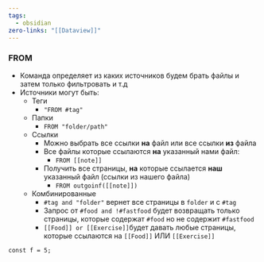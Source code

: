 ```yaml
---
tags:
  - obsidian
zero-links: "[[Dataview]]"
---
```

### FROM
- Команда определяет из каких источников будем брать файлы и затем только фильтровать и т.д
- Источники могут быть:
	- Теги
		- `"FROM #tag"`
	- Папки
		- `FROM "folder/path"`
	- Ссылки
		- Можно выбрать все ссылки **на** файл  или все ссылки **из** файла
		- Все файлы которые ссылаются **на** указанный нами файл:
			- `FROM [[note]]`
		- Получить все страницы, **на** которые ссылается **наш** указанный файл (ссылки из нашего файла)
			- `FROM outgoinf([[note]])`
	- Комбинированные 
		- `#tag and "folder"` вернет все страницы в `folder` и с `#tag`
		- Запрос от `#food and !#fastfood` будет возвращать только страницы, которые содержат `#food` но не содержит `#fastfood`
		- `[[Food]] or [[Exercise]]`будет давать любые страницы, которые ссылаются на `[[Food]]` ИЛИ `[[Exercise]]`


```JS
const f = 5;

```